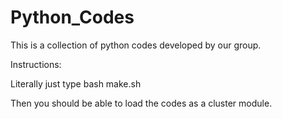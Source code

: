 # Python_Codes
This is a collection of python codes developed by our group.

Instructions:

Literally just type bash make.sh

Then you should be able to load the codes as a cluster module.
